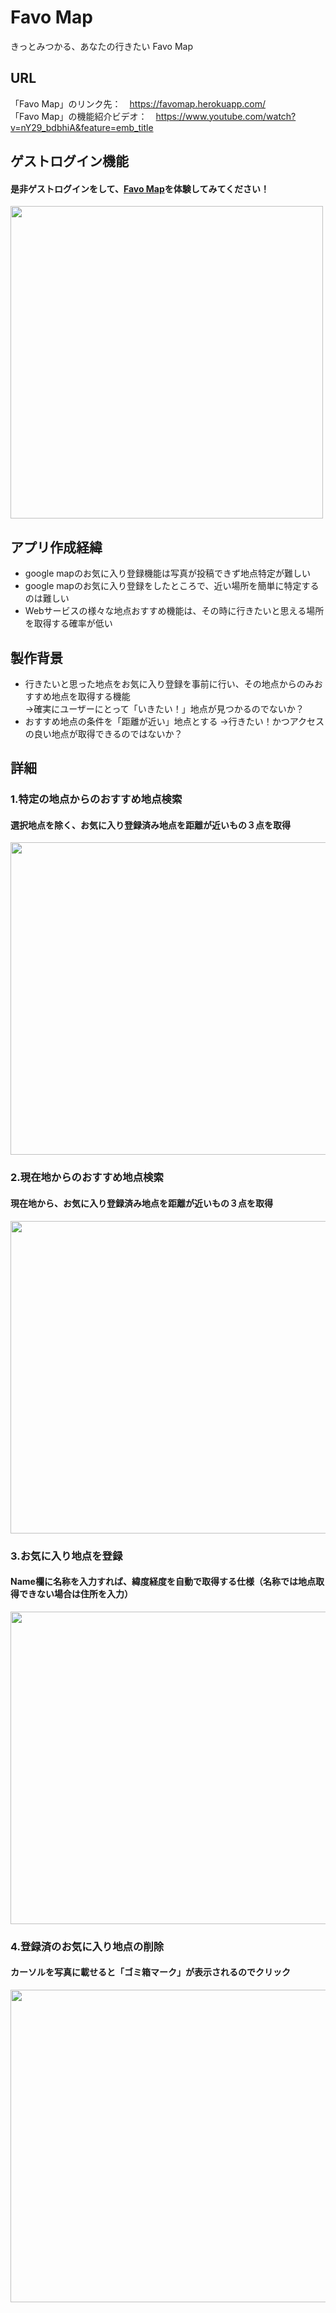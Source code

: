 # Favo Map
きっとみつかる、あなたの行きたい Favo Map

## URL
「Favo Map」のリンク先：　https://favomap.herokuapp.com/  <br>
「Favo Map」の機能紹介ビデオ：　https://www.youtube.com/watch?v=nY29_bdbhiA&feature=emb_title 

## ゲストログイン機能
#### 是非ゲストログインをして、[Favo Map](https://favomap.herokuapp.com/)を体験してみてください！
<img src="https://user-images.githubusercontent.com/65812742/89774024-ff3f9100-db3f-11ea-9727-bbd94a4dc53c.gif" height="500">

## アプリ作成経緯
- google mapのお気に入り登録機能は写真が投稿できず地点特定が難しい
- google mapのお気に入り登録をしたところで、近い場所を簡単に特定するのは難しい
- Webサービスの様々な地点おすすめ機能は、その時に行きたいと思える場所を取得する確率が低い

## 製作背景
- 行きたいと思った地点をお気に入り登録を事前に行い、その地点からのみおすすめ地点を取得する機能  
&rarr;確実にユーザーにとって「いきたい！」地点が見つかるのでないか？
- おすすめ地点の条件を「距離が近い」地点とする
&rarr;行きたい！かつアクセスの良い地点が取得できるのではないか？

## 詳細 
### 1.特定の地点からのおすすめ地点検索
#### 選択地点を除く、お気に入り登録済み地点を距離が近いもの３点を取得
<img src="https://user-images.githubusercontent.com/65812742/89796330-7be46680-db64-11ea-91d5-62807ea30a5c.gif" height="500" width="600">

### 2.現在地からのおすすめ地点検索
#### 現在地から、お気に入り登録済み地点を距離が近いもの３点を取得
<img src="https://user-images.githubusercontent.com/65812742/89797150-89e6b700-db65-11ea-99f5-ca1d7ce19c55.gif" height="500" width="600">

### 3.お気に入り地点を登録
#### Name欄に名称を入力すれば、緯度経度を自動で取得する仕様（名称では地点取得できない場合は住所を入力）
<img src="https://user-images.githubusercontent.com/65812742/89797839-64a67880-db66-11ea-93ac-7183132a2332.gif" height="500" width="600">

### 4.登録済のお気に入り地点の削除
#### カーソルを写真に載せると「ゴミ箱マーク」が表示されるのでクリック
<img src="https://user-images.githubusercontent.com/65812742/89798499-370dff00-db67-11ea-9acf-87a0e958f570.gif" height="500" width="600">
